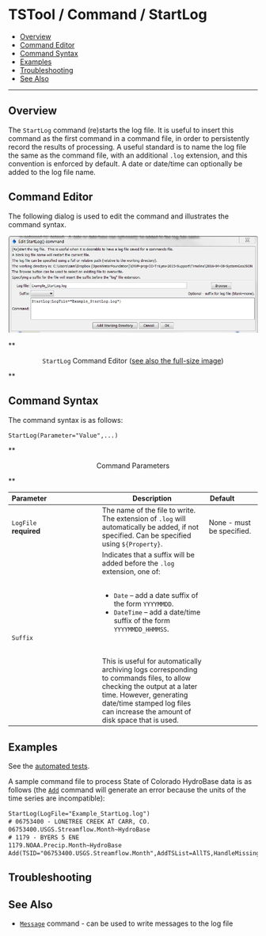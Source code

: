 # TSTool / Command / StartLog #

* [Overview](#overview)
* [Command Editor](#command-editor)
* [Command Syntax](#command-syntax)
* [Examples](#examples)
* [Troubleshooting](#troubleshooting)
* [See Also](#see-also)

-------------------------

## Overview ##

The `StartLog` command (re)starts the log file. It is useful to insert this command as the first
command in a command file, in order to persistently record the results of processing. A useful standard is
to name the log file the same as the command file, with an additional `.log` extension, and this convention
is enforced by default.  A date or date/time can optionally be added to the log file name.

## Command Editor ##

The following dialog is used to edit the command and illustrates the command syntax.

![StartLog](StartLog.png)

**<p style="text-align: center;">
`StartLog` Command Editor (<a href="../StartLog.png">see also the full-size image</a>)
</p>**

## Command Syntax ##

The command syntax is as follows:

```text
StartLog(Parameter="Value",...)
```
**<p style="text-align: center;">
Command Parameters
</p>**

| **Parameter**&nbsp;&nbsp;&nbsp;&nbsp;&nbsp;&nbsp;&nbsp;&nbsp;&nbsp;&nbsp;&nbsp;&nbsp;&nbsp;&nbsp;&nbsp;&nbsp;&nbsp;&nbsp;&nbsp;&nbsp;&nbsp;&nbsp;&nbsp;&nbsp;&nbsp;&nbsp; | **Description** | **Default**&nbsp;&nbsp;&nbsp;&nbsp;&nbsp;&nbsp;&nbsp;&nbsp;&nbsp;&nbsp; |
| --------------|-----------------|----------------- |
| `LogFile`<br>**required** | The name of the file to write.  The extension of `.log` will automatically be added, if not specified.  Can be specified using `${Property}`. | None - must be specified. |
| `Suffix` | Indicates that a suffix will be added before the `.log` extension, one of:<br><br><ul><li>`Date` – add a date suffix of the form `YYYYMMDD`.</li><li>`DateTime` – add a date/time suffix of the form `YYYYMMDD_HHMMSS`.</li></ul><br><br>This is useful for automatically archiving logs corresponding to commands files, to allow checking the output at a later time.  However, generating date/time stamped log files can increase the amount of disk space that is used. |

## Examples ##

See the [automated tests](https://github.com/OpenCDSS/cdss-app-tstool-test/tree/master/test/regression/commands/general/StartLog).

A sample command file to process State of Colorado HydroBase data is as follows
(the [`Add`](../Add/Add.md) command will generate an error because the units of the time series are incompatible):

```
StartLog(LogFile="Example_StartLog.log")
# 06753400 - LONETREE CREEK AT CARR, CO.
06753400.USGS.Streamflow.Month~HydroBase
# 1179 - BYERS 5 ENE
1179.NOAA.Precip.Month~HydroBase
Add(TSID="06753400.USGS.Streamflow.Month",AddTSList=AllTS,HandleMissingHow="IgnoreMissing")
```

## Troubleshooting ##

## See Also ##

* [`Message`](../Message/Message.md) command - can be used to write messages to the log file
